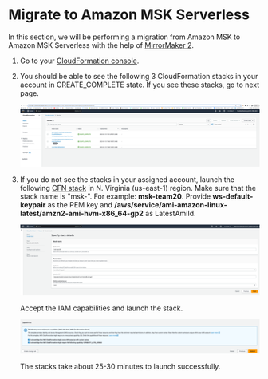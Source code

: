 # **Migrate to Amazon MSK Serverless**

In this section, we will be performing a migration from Amazon MSK to Amazon MSK Serverless with the help of [MirrorMaker 2](https://docs.aws.amazon.com/whitepapers/latest/amazon-msk-migration-guide/mirrormaker-2.0-mm2.html). 

1. Go to your [CloudFormation console](https://us-east-1.console.aws.amazon.com/cloudformation/home?region=us-east-1#/stacks?filteringText=&filteringStatus=active&viewNested=true).
   
2. You should be able to see the following 3 CloudFormation stacks in your account in CREATE_COMPLETE state. If you see these stacks, go to next page. 

   ![migrate1](images/intro_1.png)

3. If you do not see the stacks in your assigned account, launch the following [CFN stack](https://console.aws.amazon.com/cloudformation/home#/stacks/new?stackName=MSKMM&templateURL=https://aws-streaming-artifacts.s3.amazonaws.com/msk-lab-resources/cfn-templates/MSKServerlessMigrationWithImportsNested.yml) in N. Virginia (us-east-1) region. Make sure that the stack name is "msk-<your team ID or unique hash>". For example:
   **msk-team20**. Provide **ws-default-keypair** as the PEM key and **/aws/service/ami-amazon-linux-latest/amzn2-ami-hvm-x86_64-gp2** as LatestAmiId.

   ![migrate2](images/intro_2.png)
   
   Accept the IAM capabilities and launch the stack.
   
   ![migrate40](images/intro_3.png)
   
   The stacks take about 25-30 minutes to launch successfully.
